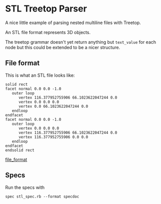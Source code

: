 STL Treetop Parser
==================

A nice little example of parsing nested multiline files with Treetop.

An STL file format represents 3D objects.

The treetop grammar doesn't yet return anything but `text_value` for each node but this could be extended to be a nicer structure.

File format
-----------

This is what an STL file looks like:

    solid rect
    facet normal 0.0 0.0 -1.0
       outer loop
          vertex 116.377952755906 66.1023622047244 0.0
          vertex 0.0 0.0 0.0
          vertex 0.0 66.1023622047244 0.0
       endloop
    endfacet
    facet normal 0.0 0.0 -1.0
       outer loop
          vertex 0.0 0.0 0.0
          vertex 116.377952755906 66.1023622047244 0.0
          vertex 116.377952755906 0.0 0.0
       endloop
    endfacet
    endsolid rect

[file_format](http://en.wikipedia.org/wiki/STL_%28file_format%29 "The STL file format spec")

Specs
-----

Run the specs with

    spec stl_spec.rb --format specdoc